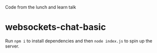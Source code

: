 Code from the lunch and learn talk

# websockets-chat-basic

Run `npm i` to install dependencies and then `node index.js` to spin up the server.
